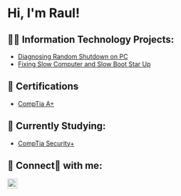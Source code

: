 <h1>Hi, I'm Raul! </h1>

<h2>👨‍💻 Information Technology Projects:</h2>


  - [Diagnosing Random Shutdown on PC](https://github.com/RGL236/Diagnosing-PC-random-shutdown/tree/main/)
 - [Fixing Slow Computer and Slow Boot Star Up](https://github.com/RGL236/Diagnosing-PC-random-shutdown/tree/main/)


<h2>📄 Certifications </h2>

- [CompTia A+](https://www.credly.com/badges/a773cc1b-afee-45dd-8865-dacbfbf594f9/linked_in_profile)

<h2>📘 Currently Studying:</h2>


  - [CompTia Security+ ](https:///)


<h2> 🤳 Connect📘 with me:</h2>


[<img align="left" alt="JoshMadakor | LinkedIn" width="22px" src="https://cdn.jsdelivr.net/npm/simple-icons@v3/icons/linkedin.svg" />][linkedin]



[linkedin]: https://linkedin.com/in/raul-gonzalez-17810223b

<!--
**joshmadakor1/joshmadakor1** is a ✨ _special_ ✨ repository because its `README.md` (this file) appears on your GitHub profile.

Here are some ideas to get you started:

- 🔭 I’m currently working on ...
- 🌱 I’m currently learning ...
- 👯 I’m looking to collaborate on ...
- 🤔 I’m looking for help with ...
- 💬 Ask me about ...
- 📫 How to reach me: ...
- 😄 Pronouns: ...
- ⚡ Fun fact: ...
-->
